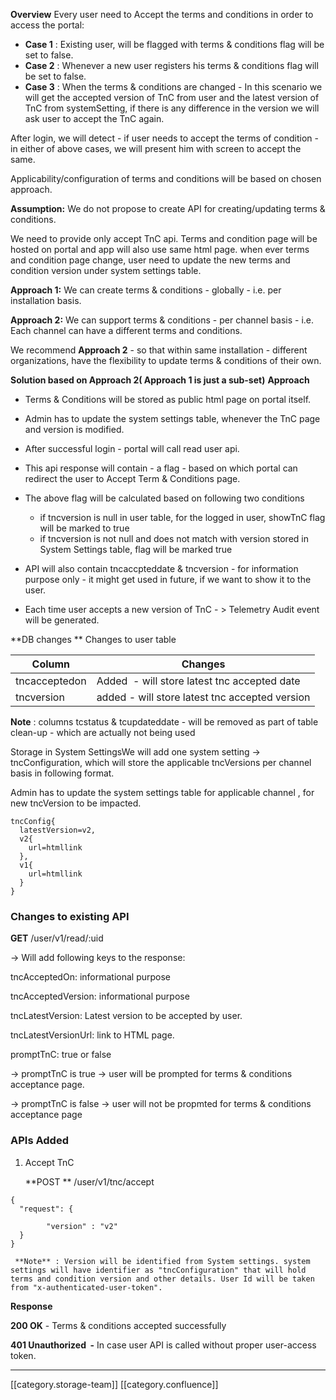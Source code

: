  **Overview** Every user need to Accept the terms and conditions in order to access the portal:


*  **Case 1** : Existing user, will be flagged with terms & conditions flag will be set to false.
*  **Case 2** : Whenever a new user registers his terms & conditions flag will be set to false.
*  **Case 3** : When the terms & conditions are changed - In this scenario we will get the accepted version of TnC from user and the latest version of TnC from systemSetting, if there is any difference in the version we will ask user to accept the TnC again.

After login, we will detect - if user needs to accept the terms of condition - in either of above cases, we will present him with screen to accept the same.

Applicability/configuration of terms and conditions will be based on chosen approach.

 **Assumption:** We do not propose to create API for creating/updating terms & conditions.

We need to provide only accept TnC api. Terms and condition page will be hosted on portal and app will also use same html page. when ever terms and condition page change, user need to update the new terms and condition version under system settings table.

 **Approach 1:** We can create terms & conditions - globally - i.e. per installation basis.

 **Approach 2:** We can support terms & conditions - per channel basis - i.e. Each channel can have a different terms and conditions. 



We recommend  **Approach 2**  - so that within same installation - different organizations, have the flexibility to update terms & conditions of their own.

 **Solution based on Approach 2( Approach 1 is just a sub-set)**  **Approach** 
* Terms & Conditions will be stored as public html page on portal itself.
* Admin has to update the system settings table, whenever the TnC page and version is modified.
* After successful login - portal will call read user api.


* This api response will contain - a flag - based on which portal can redirect the user to Accept Term & Conditions page.
* The above flag will be calculated based on following two conditions
    * if tncversion is null in user table, for the logged in user, showTnC flag will be marked to true
    * if tncversion is not null and does not match with version stored in System Settings table, flag will be marked true

    
* API will also contain tncaccpteddate & tncversion - for information purpose only - it might get used in future, if we want to show it to the user.
* Each time user accepts a new version of TnC - > Telemetry Audit event will be generated.

 **DB changes ** Changes to user table

| Column | Changes | 
|  --- |  --- | 
| tncacceptedon | Added  - will store latest tnc accepted date | 
| tncversion | added - will store latest tnc accepted version | 

 **Note** : columns tcstatus & tcupdateddate - will be removed as part of table clean-up - which are actually not being used

Storage in System SettingsWe will add one system setting → tncConfiguration, which will store the applicable tncVersions per channel basis in following format.

Admin has to update the system settings table for applicable channel , for new tncVersion to be impacted.


```
tncConfig{
  latestVersion=v2,
  v2{
    url=htmllink
  },
  v1{
    url=htmllink
  }
}
```

### Changes to existing API
 **GET**  /user/v1/read/:uid

→ Will add following keys to the response:



tncAcceptedOn: informational purpose

tncAcceptedVersion: informational purpose

tncLatestVersion: Latest version to be accepted by user.

tncLatestVersionUrl: link to HTML page.

promptTnC: true or false



→ promptTnC is true → user will be prompted for terms & conditions acceptance page.

→ promptTnC is false → user will not be propmted for terms & conditions acceptance page


### APIs Added

1. Accept TnC  

     **POST ** /user/v1/tnc/accept
```
{
  "request": {

        "version" : "v2"
  }
}
```


     **Note** : Version will be identified from System settings. system settings will have identifier as "tncConfiguration" that will hold terms and condition version and other details. User Id will be taken from "x-authenticated-user-token".



 **Response** 

 **200 OK**  - Terms & conditions accepted successfully

 **401 Unauthorized  -**  In case user API is called without proper user-access token.







*****

[[category.storage-team]] 
[[category.confluence]] 
